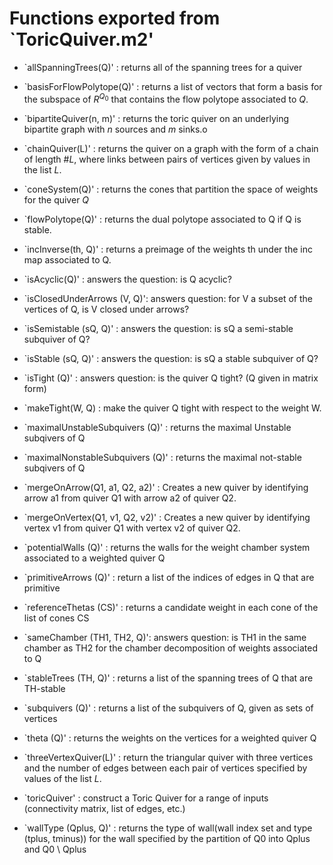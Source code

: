 # Functions exported from `ToricQuiver.m2'
* `allSpanningTrees(Q)' : returns all of the spanning trees for a quiver

* `basisForFlowPolytope(Q)' : returns a list of vectors that form a basis for the subspace of $R^{Q_0}$ that contains the flow polytope associated to $Q$.

* `bipartiteQuiver(n, m)' : returns the toric quiver on an underlying bipartite graph with $n$ sources and $m$ sinks.o

* `chainQuiver(L)' : returns the quiver on a graph with the form of a chain of length $\#L$, where links between pairs of vertices given by values in the list $L$. 

* `coneSystem(Q)' : returns the cones that partition the space of weights for the quiver $Q$

* `flowPolytope(Q)' : returns the dual polytope associated to Q if Q is stable. 

* `incInverse(th, Q)' : returns a preimage of the weights th under the inc map associated to Q.

* `isAcyclic(Q)' : answers the question: is Q acyclic? 

* `isClosedUnderArrows (V, Q)': answers question: for V a subset of the vertices of Q, is V closed under arrows? 

* `isSemistable (sQ, Q)' : answers the question: is sQ a semi-stable subquiver of Q? 

* `isStable (sQ, Q)' : answers the question: is sQ a stable subquiver of Q? 

* `isTight (Q)' : answers question: is the quiver Q tight? (Q given in matrix form)

* `makeTight(W, Q) : make the quiver Q tight with respect to the weight W.

* `maximalUnstableSubquivers (Q)' : returns the maximal Unstable subqivers of Q

* `maximalNonstableSubquivers (Q)' : returns the maximal not-stable subqivers of Q

* `mergeOnArrow(Q1, a1, Q2, a2)' : Creates a new quiver by identifying arrow a1 from quiver Q1 with arrow a2 of quiver Q2. 

* `mergeOnVertex(Q1, v1, Q2, v2)' : Creates a new quiver by identifying vertex v1 from quiver Q1 with vertex v2 of quiver Q2. 

* `potentialWalls (Q)' : returns the walls for the weight chamber system associated to a weighted quiver Q

* `primitiveArrows (Q)' : return a list of the indices of edges in Q that are primitive

* `referenceThetas (CS)' : returns a candidate weight in each cone of the list of cones CS

* `sameChamber (TH1, TH2, Q)': answers question: is TH1 in the same chamber as TH2 for the chamber decomposition of weights associated to Q

* `stableTrees (TH, Q)' : returns a list of the spanning trees of Q that are TH-stable

* `subquivers (Q)' : returns a list of the subquivers of Q, given as sets of vertices 

* `theta (Q)' : returns the weights on the vertices for a weighted quiver Q

* `threeVertexQuiver(L)' : return the triangular quiver with three vertices and the number of edges between each pair of vertices specified by values of the list $L$.

* `toricQuiver' : construct a Toric Quiver for a range of inputs (connectivity matrix, list of edges, etc.)

* `wallType (Qplus, Q)' : returns the type of wall(wall index set and type (tplus, tminus)) for the wall specified by the partition of Q0 into Qplus and Q0 \ Qplus

